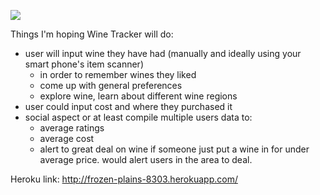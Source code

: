 ![](https://travis-ci.org/figmentbml/wine-tracker.svg)

Things I'm hoping Wine Tracker will do:
- user will input wine they have had (manually and ideally using your smart phone's item scanner)
    - in order to remember wines they liked
    - come up with general preferences
    - explore wine, learn about different wine regions
- user could input cost and where they purchased it
- social aspect or at least compile multiple users data to:
    - average ratings
    - average cost
    - alert to great deal on wine if someone just put a wine in for under average price.  would alert users in the area to deal.

Heroku link: http://frozen-plains-8303.herokuapp.com/
